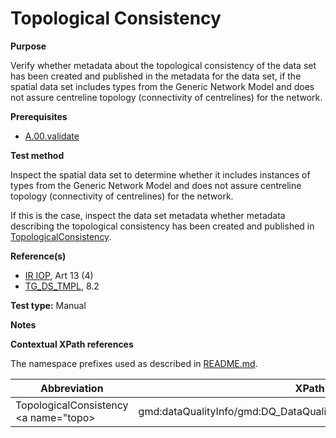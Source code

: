 # Topological Consistency

**Purpose**

Verify whether metadata about the topological consistency of the data set has been created and published in the metadata for the data set, if the spatial data set includes types from the Generic Network Model and does not assure centreline topology (connectivity of centrelines) for the network.

**Prerequisites**

* [A.00.validate](A.00.validate.md)

**Test method**

Inspect the spatial data set to determine whether it includes instances of types from the Generic Network Model and does not assure centreline topology (connectivity of centrelines) for the network.

If this is the case, inspect the data set metadata whether metadata describing the topological consistency has been created and published in [TopologicalConsistency](#topo).

**Reference(s)**	 

* [IR IOP](./README.md#ref_IR_IOP), Art 13 (4)
* [TG_DS_TMPL](./README.md#ref_TG_DS_TMPL), 8.2

**Test type:** Manual

**Notes**

**Contextual XPath references**

The namespace prefixes used as described in [README.md](./README.md#namespaces).

Abbreviation                                   |  XPath expression (relative to gmd:MD_Metadata)
-----------------------------------------------| -------------------------------------------------------------------------
TopologicalConsistency <a name="topo></a>	| gmd:dataQualityInfo/gmd:DQ_DataQuality/gmd:report/DQ_TopologicalConsistency/result/DQ_QuantitativeResult/value
